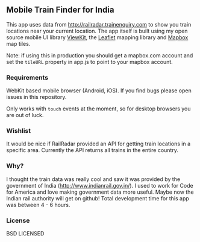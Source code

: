 ## Mobile Train Finder for India

This app uses data from http://railradar.trainenquiry.com to show you train locations near your current location. The app itself is built using my open source mobile UI library [ViewKit](http://github.com/maxogden/viewkit), the [Leaflet](http://github.com/cloudmade/leaflet) mapping library and [Mapbox](http://mapbox.com) map tiles.

Note: if using this in production you should get a mapbox.com account and set the `tileURL` property in app.js to point to your mapbox account.

### Requirements

WebKit based mobile browser (Android, iOS). If you find bugs please open issues in this repository.

Only works with `touch` events at the moment, so for desktop browsers you are out of luck.

### Wishlist

It would be nice if RailRadar provided an API for getting train locations in a specific area. Currently the API returns all trains in the entire country.

### Why?

I thought the train data was really cool and saw it was provided by the government of India (http://www.indianrail.gov.in/). I used to work for Code for America and love making government data more useful. Maybe now the Indian rail authority will get on github! Total development time for this app was between 4 - 6 hours.

### License

BSD LICENSED

  